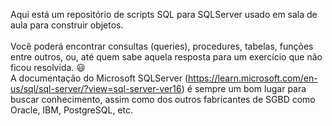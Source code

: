 Aqui está um repositório de scripts SQL para SQLServer usado em sala de aula para construir objetos.<br />
<br />
Você poderá encontrar consultas (queries), procedures, tabelas, funções entre outros, ou, até quem sabe aquela resposta para um exercício que não ficou resolvida. :smiley:
<br />
A documentação do Microsoft SQLServer (https://learn.microsoft.com/en-us/sql/sql-server/?view=sql-server-ver16) é sempre um bom lugar para buscar conhecimento, assim como dos outros fabricantes de SGBD como Oracle, IBM, PostgreSQL, etc.
